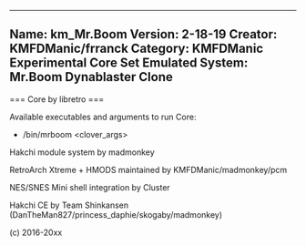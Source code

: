-----------------------
Name: km_Mr.Boom
Version: 2-18-19
Creator: KMFDManic/frranck
Category: KMFDManic Experimental Core Set
Emulated System: Mr.Boom Dynablaster Clone
-----------------------
=== Core by libretro ===

Available executables and arguments to run Core:
- /bin/mrboom <rom> <clover_args>

Hakchi module system by madmonkey

RetroArch Xtreme + HMODS maintained by KMFDManic/madmonkey/pcm

NES/SNES Mini shell integration by Cluster

Hakchi CE by Team Shinkansen (DanTheMan827/princess_daphie/skogaby/madmonkey)

(c) 2016-20xx
